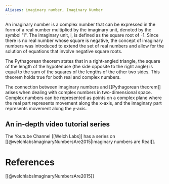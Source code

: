 ```yaml
---
Aliases: imaginary number, Imaginary Number
---
```


An imaginary number is a complex number that can be expressed in the form of a real number multiplied by the imaginary unit, denoted by the symbol "i". The imaginary unit, i, is defined as the square root of -1. Since there is no real number whose square is negative, the concept of imaginary numbers was introduced to extend the set of real numbers and allow for the solution of equations that involve negative square roots.

The Pythagorean theorem states that in a right-angled triangle, the square of the length of the hypotenuse (the side opposite to the right angle) is equal to the sum of the squares of the lengths of the other two sides. This theorem holds true for both real and complex numbers.

The connection between imaginary numbers and [[Pythagorean theorem]] arises when dealing with complex numbers in two-dimensional space. Complex numbers can be represented as points on a complex plane where the real part represents movement along the x-axis, and the imaginary part represents movement along the y-axis.

## An in-depth video tutorial series
The Youtube Channel [[Welch Labs]] has a series on [[@welchlabsImaginaryNumbersAre2015|Imaginary numbers are Real]].

# References

[[@welchlabsImaginaryNumbersAre2015]]

          